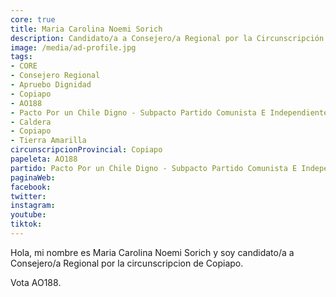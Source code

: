 ```yaml
---
core: true
title: Maria Carolina Noemi Sorich
description: Candidato/a a Consejero/a Regional por la Circunscripción de Copiapo
image: /media/ad-profile.jpg
tags:
- CORE
- Consejero Regional
- Apruebo Dignidad
- Copiapo
- AO188
- Pacto Por un Chile Digno - Subpacto Partido Comunista E Independientes - Partido Comunista De Chile
- Caldera
- Copiapo
- Tierra Amarilla
circunscripcionProvincial: Copiapo
papeleta: AO188
partido: Pacto Por un Chile Digno - Subpacto Partido Comunista E Independientes - Partido Comunista De Chile
paginaWeb:
facebook:
twitter:
instagram:
youtube:
tiktok:
---
```

Hola, mi nombre es Maria Carolina Noemi Sorich y soy candidato/a a Consejero/a Regional por la circunscripcion de Copiapo.

Vota AO188.